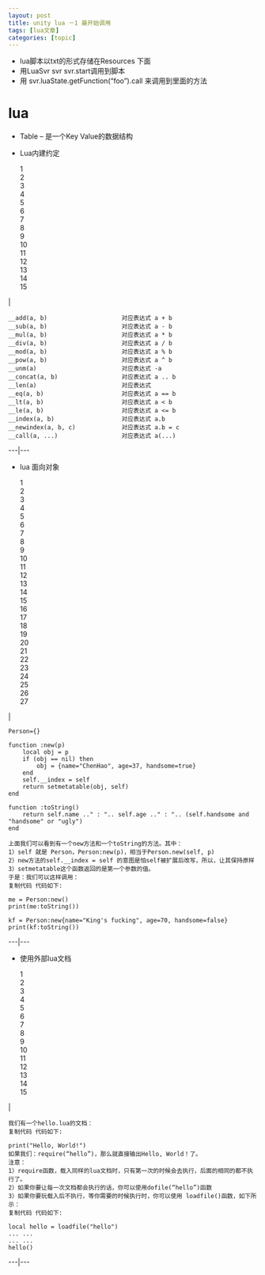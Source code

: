```yaml
---
layout: post
title: unity lua －1 最开始调用 
tags: [lua文章]
categories: [topic]
---
```

  * lua脚本以txt的形式存储在Resources 下面
  * 用LuaSvr svr svr.start调用到脚本 
  * 用 svr.luaState.getFunction(“foo”).call 来调用到里面的方法

# [](https://czy123.github.io/#lua "lua")lua

  * Table – 是一个Key Value的数据结构
  * Lua内建约定

    
    
    1  
    2  
    3  
    4  
    5  
    6  
    7  
    8  
    9  
    10  
    11  
    12  
    13  
    14  
    15  
    

|

    
    
    __add(a, b)                     对应表达式 a + b  
    __sub(a, b)                     对应表达式 a - b  
    __mul(a, b)                     对应表达式 a * b  
    __div(a, b)                     对应表达式 a / b  
    __mod(a, b)                     对应表达式 a % b  
    __pow(a, b)                     对应表达式 a ^ b  
    __unm(a)                        对应表达式 -a  
    __concat(a, b)                  对应表达式 a .. b  
    __len(a)                        对应表达式   
    __eq(a, b)                      对应表达式 a == b  
    __lt(a, b)                      对应表达式 a < b  
    __le(a, b)                      对应表达式 a <= b  
    __index(a, b)                   对应表达式 a.b  
    __newindex(a, b, c)             对应表达式 a.b = c  
    __call(a, ...)                  对应表达式 a(...)  
      
  
---|---  
  
  * lua 面向对象

    
    
    1  
    2  
    3  
    4  
    5  
    6  
    7  
    8  
    9  
    10  
    11  
    12  
    13  
    14  
    15  
    16  
    17  
    18  
    19  
    20  
    21  
    22  
    23  
    24  
    25  
    26  
    27  
    

|

    
    
    Person={}  
       
    function :new(p)  
        local obj = p  
        if (obj == nil) then  
            obj = {name="ChenHao", age=37, handsome=true}  
        end  
        self.__index = self  
        return setmetatable(obj, self)  
    end  
       
    function :toString()  
        return self.name .." : ".. self.age .." : ".. (self.handsome and "handsome" or "ugly")  
    end  
      
    上面我们可以看到有一个new方法和一个toString的方法。其中：  
    1）self 就是 Person，Person:new(p)，相当于Person.new(self, p)  
    2）new方法的self.__index = self 的意图是怕self被扩展后改写，所以，让其保持原样  
    3）setmetatable这个函数返回的是第一个参数的值。  
    于是：我们可以这样调用：  
    复制代码 代码如下:  
      
    me = Person:new()  
    print(me:toString())  
       
    kf = Person:new{name="King's fucking", age=70, handsome=false}  
    print(kf:toString())  
      
  
---|---  
  
  * 使用外部lua文档

    
    
    1  
    2  
    3  
    4  
    5  
    6  
    7  
    8  
    9  
    10  
    11  
    12  
    13  
    14  
    15  
    

|

    
    
    我们有一个hello.lua的文档：  
    复制代码 代码如下:  
      
    print("Hello, World!")  
    如果我们：require(“hello”)，那么就直接输出Hello, World！了。  
    注意：  
    1）require函数，载入同样的lua文档时，只有第一次的时候会去执行，后面的相同的都不执行了。  
    2）如果你要让每一次文档都会执行的话，你可以使用dofile(“hello”)函数  
    3）如果你要玩载入后不执行，等你需要的时候执行时，你可以使用 loadfile()函数，如下所示：  
    复制代码 代码如下:  
      
    local hello = loadfile("hello")  
    ... ...  
    ... ...  
    hello()  
      
  
---|---